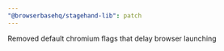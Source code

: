 ```yaml
---
"@browserbasehq/stagehand-lib": patch
---
```


Removed default chromium flags that delay browser launching
